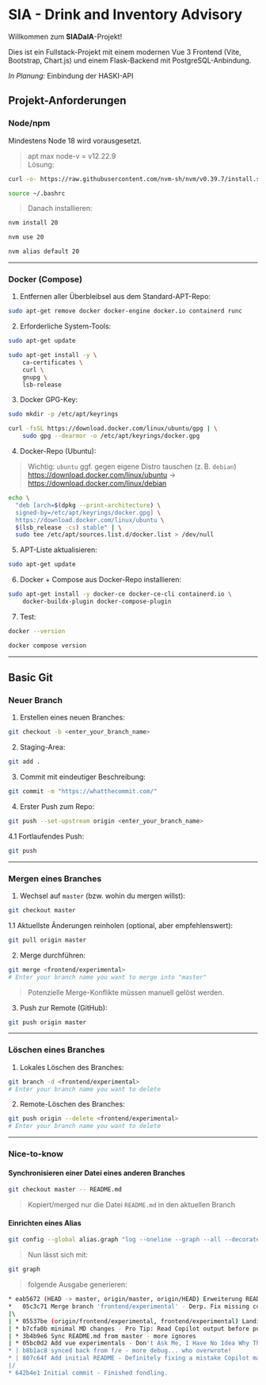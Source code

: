# SIA - Drink and Inventory Advisory

Willkommen zum **SIADaIA**-Projekt!

Dies ist ein Fullstack-Projekt mit einem modernen Vue 3 Frontend (Vite, Bootstrap, Chart.js) und einem Flask-Backend mit PostgreSQL-Anbindung.

_In Planung:_ Einbindung der HASKI-API

## Projekt-Anforderungen

### Node/npm
Mindestens Node 18 wird vorausgesetzt.

> apt max node-v = v12.22.9  
> Lösung:
```bash
curl -o- https://raw.githubusercontent.com/nvm-sh/nvm/v0.39.7/install.sh | bash
```
```bash
source ~/.bashrc
```
> Danach installieren:
```bash
nvm install 20
```
```bash
nvm use 20
```
```bash
nvm alias default 20
```

---

### Docker (Compose)

1. Entfernen aller Überbleibsel aus dem Standard-APT-Repo:
```bash
sudo apt-get remove docker docker-engine docker.io containerd runc
```

2. Erforderliche System-Tools:
```bash
sudo apt-get update
```
```bash
sudo apt-get install -y \
    ca-certificates \
    curl \
    gnupg \
    lsb-release
```

3. Docker GPG-Key:
```bash
sudo mkdir -p /etc/apt/keyrings
```
```bash
curl -fsSL https://download.docker.com/linux/ubuntu/gpg | \
    sudo gpg --dearmor -o /etc/apt/keyrings/docker.gpg
```

4. Docker-Repo (Ubuntu):  
> Wichtig: `ubuntu` ggf. gegen eigene Distro tauschen (z. B. `debian`)  
> https://download.docker.com/linux/ubuntu → https://download.docker.com/linux/debian

```bash
echo \
  "deb [arch=$(dpkg --print-architecture) \
  signed-by=/etc/apt/keyrings/docker.gpg] \
  https://download.docker.com/linux/ubuntu \
  $(lsb_release -cs) stable" | \
  sudo tee /etc/apt/sources.list.d/docker.list > /dev/null
```

5. APT-Liste aktualisieren:
```bash
sudo apt-get update
```

6. Docker + Compose aus Docker-Repo installieren:
```bash
sudo apt-get install -y docker-ce docker-ce-cli containerd.io \
    docker-buildx-plugin docker-compose-plugin
```

7. Test:
```bash
docker --version
```
```bash
docker compose version
```

---

## Basic Git

### Neuer Branch

1. Erstellen eines neuen Branches:
```bash
git checkout -b <enter_your_branch_name>
```

2. Staging-Area:
```bash
git add .
```

3. Commit mit eindeutiger Beschreibung:
```bash
git commit -m "https://whatthecommit.com/"
```

4. Erster Push zum Repo:
```bash
git push --set-upstream origin <enter_your_branch_name>
```

4.1 Fortlaufendes Push:
```bash
git push 
```

---

### Mergen eines Branches

1. Wechsel auf `master` (bzw. wohin du mergen willst):
```bash
git checkout master
```

1.1 Aktuellste Änderungen reinholen (optional, aber empfehlenswert):
```bash
git pull origin master
```

2. Merge durchführen:
```bash
git merge <frontend/experimental>
# Enter your branch name you want to merge into "master"
```

> Potenzielle Merge-Konflikte müssen manuell gelöst werden.

3. Push zur Remote (GitHub):
```bash
git push origin master
```

---

### Löschen eines Branches

1. Lokales Löschen des Branches:
```bash
git branch -d <frontend/experimental>
# Enter your branch name you want to delete
```

2. Remote-Löschen des Branches:
```bash
git push origin --delete <frontend/experimental>
# Enter your branch name you want to delete
```

---

### Nice-to-know

#### Synchronisieren einer Datei eines anderen Branches
```bash
git checkout master -- README.md
```
> Kopiert/merged nur die Datei `README.md` in den aktuellen Branch

#### Einrichten eines Alias
```bash
git config --global alias.graph "log --oneline --graph --all --decorate"
```

> Nun lässt sich mit:
```bash
git graph
```

> folgende Ausgabe generieren:
```bash
* eab5672 (HEAD -> master, origin/master, origin/HEAD) Erweiterung README.md - Don’t even try to refactor it.
*   05c3c71 Merge branch 'frontend/experimental' - Derp. Fix missing constant post rename
|\  
| * 05537be (origin/frontend/experimental, frontend/experimental) Landing Page + Login-/RegistrierungsForm - NOJIRA: No cry
| * b7cfa0b minimal MD changes - Pro Tip: Read Copilot output before pushing it
| * 3b4b9e6 Sync README.md from master - more ignores
| * 05bc0d2 Add vue experimentals - Don't Ask Me, I Have No Idea Why This Works Either
* | b8b1ac8 synced back from f/e - more debug... who overwrote!
* | 807c64f Add initial README - Definitely fixing a mistake Copilot made. Totally not mine.
|/  
* 642b4e1 Initial commit - Finished fondling.
```
